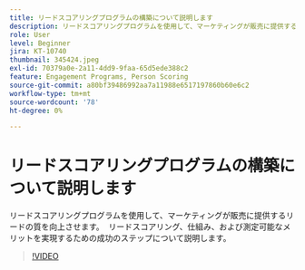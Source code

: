 ```yaml
---
title: リードスコアリングプログラムの構築について説明します
description: リードスコアリングプログラムを使用して、マーケティングが販売に提供するリードの質を向上させます。  リードスコアリング、仕組み、および測定可能なメリットを実現するための成功のステップについて説明します。
role: User
level: Beginner
jira: KT-10740
thumbnail: 345424.jpeg
exl-id: 70379a0e-2a11-4dd9-9faa-65d5ede388c2
feature: Engagement Programs, Person Scoring
source-git-commit: a80bf39486992aa7a11988e6517197860b60e6c2
workflow-type: tm+mt
source-wordcount: '78'
ht-degree: 0%

---
```


# リードスコアリングプログラムの構築について説明します

リードスコアリングプログラムを使用して、マーケティングが販売に提供するリードの質を向上させます。  リードスコアリング、仕組み、および測定可能なメリットを実現するための成功のステップについて説明します。

>[!VIDEO](https://video.tv.adobe.com/v/345424/?quality=12&learn=on)

